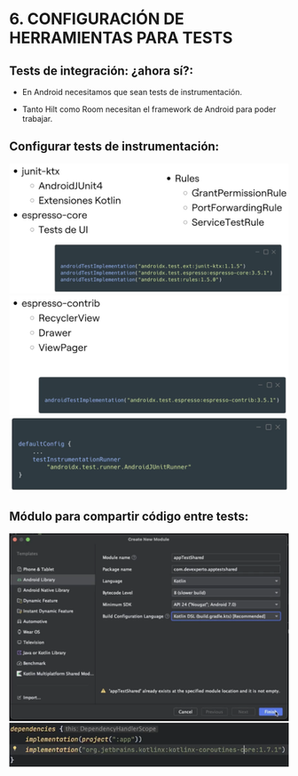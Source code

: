 # 6. CONFIGURACIÓN DE HERRAMIENTAS PARA TESTS 


## Tests de integración: ¿ahora sí?:

- En Android necesitamos que sean tests de instrumentación.

- Tanto Hilt como Room necesitan el framework de Android para poder trabajar.


## Configurar tests de instrumentación:
  ![config instrumentacion](./images/config_instrumentacion.png)
  ![config instrumentacion](./images/config_instrumentacion_2.png)
  ![config instrumentacion](./images/config_instrumentacion_3.png)

## Módulo para compartir código entre tests:
  ![test shared](./images/test_shared_1.png)
  ![test shared](./images/test_shared_2.png)